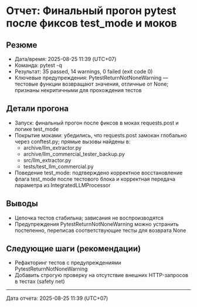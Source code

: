 # Отчет: Финальный прогон pytest после фиксов test_mode и моков

## Резюме
- Дата/время: 2025-08-25 11:39 (UTC+07)
- Команда: pytest -q
- Результат: 35 passed, 14 warnings, 0 failed (exit code 0)
- Ключевые предупреждения: PytestReturnNotNoneWarning — тестовые функции возвращают значения, отличные от None; признаны некритичными для прохождения тестов

## Детали прогона
- Запуск: финальный прогон после фиксов в моках requests.post и логике test_mode
- Покрытие моками: убедились, что requests.post замокан глобально через conftest.py; прямые вызовы найдены в:
  - archive/llm_extractor.py
  - archive/llm_commercial_tester_backup.py
  - src/llm_extractor.py
  - tests/test_llm_commercial.py
- Поведение test_mode: подтверждено корректное восстановление флага test_mode после тестового блока и корректная передача параметра из IntegratedLLMProcessor

## Выводы
- Цепочка тестов стабильна; зависания не воспроизводятся
- Предупреждения PytestReturnNotNoneWarning можно устранить постепенно, переписав соответствующие тесты для возврата None

## Следующие шаги (рекомендации)
- Рефакторинг тестов с предупреждениями PytestReturnNotNoneWarning
- Добавить строгую проверку на отсутствие внешних HTTP-запросов в тестах (safety net)

---
Дата отчета: 2025-08-25 11:39 (UTC+07)